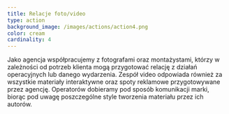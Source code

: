 ```yaml
---
title: Relacje foto/video
type: action
background_image: /images/actions/action4.png
color: cream
cardinality: 4
---
```

Jako agencja współpracujemy z fotografami oraz montażystami, którzy w zależności od potrzeb klienta mogą przygotować relację z działań operacyjnych lub danego wydarzenia. Zespół video odpowiada również za wszystkie materiały interaktywne oraz spoty reklamowe przygotowywane przez agencję. Operatorów dobieramy pod sposób komunikacji marki, biorąc pod uwagę poszczególne style tworzenia materiału przez ich autorów.